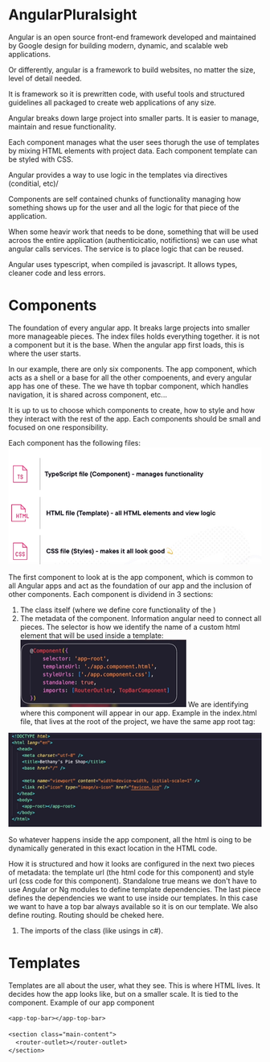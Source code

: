 # AngularPluralsight
Angular is an open source front-end framework developed and maintained by Google design for building modern, dynamic, and scalable web applications.

Or differently, angular is a framework to build websites, no matter the size, level of detail needed.

It is framework so it is prewritten code, with useful tools and structured guidelines all packaged to create web applications of any size.

Angular breaks down large project into smaller parts. It is easier to manage, maintain and resue functionality. 

Each component manages what the user sees thorugh the use of templates by mixing HTML elements with project data. Each component template can be styled with CSS.

Angular provides a way to use logic in the templates via directives (conditial, etc)/

Components are self contained chunks of functionality managing how something shows up for the user and all the logic for that piece of the application.

When some heavir work that needs to be done, something that will be used acroos the entire application (authenticicatio, notifictions) we can use what angular calls services. The service is to place logic that can be reused.

Angular uses typescript, when compiled is javascript. It allows types, cleaner code and less errors.

# Components
The foundation of every angular app. It breaks large projects into smaller more manageable pieces.
The index files holds everything together.
it is not a component but it is the base.
When the angular app first loads, this is where the user starts.

In our example, there are only six components. 
The app component, which acts as a shell or a base for all the other compoenents, and every angular app has one of these.
The we have th topbar component, which handles navigation, it is shared across component, etc...

It is up to us to choose which components to create, how to style and how they interact with the rest of the app.
Each components should be small and focused on one responsibility.

Each component has the following files:
![](doc/componentFiles.PNG)

The first component to look at is the app component, which is common to all Angular apps and act as the foundation of our app and the inclusion of other components.
Each component is dividend in 3 sections:

1. The class itself (where we define core functionality of the )
1. The metadata of the component. Information angular need to connect all pieces.
The selector is how we identify the name of a custom html element that will be used inside a template:
![](doc/componentDecorator.PNG)
We are identifying where this component will appear in our app. Example in the index.html file, that lives at the root of the project, we have the same app root tag:

![](doc/approot.PNG)

So whatever happens inside the app component, all the html is oing to be dynamically generated in this exact location in the HTML code. 

How it is structured and how it looks are configured in the next two pieces of metadata: the template url (the html code for this component) and style url (css code for this component).
Standalone true means we don't have to use Angular or Ng modules to define template dependencies.
The last piece defines the dependencies we want to use inside our templates. In this case we want to have a top bar always available so it is on our template. We also define routing. Routing should be cheked here.
1. The imports of the class (like usings in c#).

# Templates
Templates are all about the user, what they see. This is where HTML lives. It decides how the app looks like, but on a smaller scale. It is tied to the component. Example of our app component
```
<app-top-bar></app-top-bar>

<section class="main-content">
  <router-outlet></router-outlet>
</section>
```

